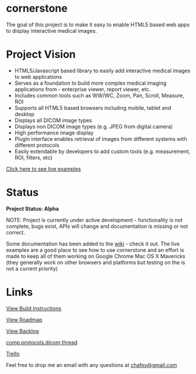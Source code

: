 cornerstone
===========

The goal of this project is to make it easy to enable HTML5 based web apps to display interactive medical images.

Project Vision
==============
 * HTML5/Javascript based library to easily add interactive medical images to web applications
 * Serves as a foundation to build more complex medical imaging applications from - enterprise viewer, report viewer, etc.
 * Includes common tools such as WW/WC, Zoom, Pan, Scroll, Measure, ROI
 * Supports all HTML5 based browsers including mobile, tablet and desktop
 * Displays all DICOM image types
 * Displays non DICOM image types (e.g. JPEG from digital camera)
 * High performance image display
 * Plugin interface enables retrieval of images from different systems with different protocols
 * Easily extendable by developers to add custom tools (e.g. measurement, ROI, filters, etc)

[Click here to see live examples](https://rawgithub.com/chafey/cornerstone/master/example/index.html)

Status
=====

**Project Status: Alpha**

NOTE: Project is currently under active development - functionality is not complete, bugs exist,
APIs will change and documentation is missing or not correct.

Some documentation has been added to the [wiki](https://github.com/chafey/cornerstone/wiki) - check it out.  The live
examples are a good place to see how to use cornerstone and an effort is made to keep all of them working on
Google Chrome Mac OS X Mavericks (they generally work on other browsers and platforms but testing on the is not a current
priority)

Links
=====

[View Build Instructions](docs/build.md)

[View Roadmap](docs/roadmap.md)

[View Backlog](docs/backlog.md)

[comp.protocols.dicom thread](https://groups.google.com/forum/#!topic/comp.protocols.dicom/_2fMh69GdAM)

[Trello](https://trello.com/b/tGTDIyt4/cornerstone)

Feel free to drop me an email with any questions at [chafey@gmail.com](emailto:chafey@gmailcom)